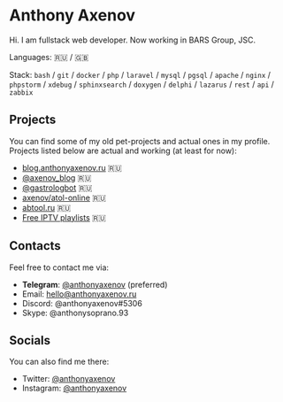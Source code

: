 # Anthony Axenov

Hi. 
I am fullstack web developer. 
Now working in BARS Group, JSC.

Languages: 🇷🇺 / 🇬🇧

Stack: `bash` / `git` / `docker` / `php` / `laravel` / `mysql` / `pgsql` / `apache` / `nginx` / `phpstorm` / `xdebug` / `sphinxsearch` / `doxygen` / `delphi` / `lazarus` / `rest` / `api` / `zabbix`

## Projects

You can find some of my old pet-projects and actual ones in my profile.
Projects listed below are actual and working (at least for now):
* [blog.anthonyaxenov.ru](https://blog.anthonyaxenov.ru) 🇷🇺
* [@axenov_blog](https://t.me/axenov_blog) 🇷🇺
* [@gastrologbot](https://t.me/@gastrologbot) 🇷🇺
* [axenov/atol-online](https://packagist.org/packages/axenov/atol-online) 🇷🇺
* [abtool.ru](https://abtool.ru) 🇷🇺
* [Free IPTV playlists](http://bur-it.ru/iptv) 🇷🇺

## Contacts

Feel free to contact me via:
* **Telegram**: [@anthonyaxenov](https://t.me/anthonyaxenov) (preferred)
* Email: hello@anthonyaxenov.ru
* Discord: @anthonyaxenov#5306
* Skype: @anthonysoprano.93

## Socials

You can also find me there:
* Twitter: [@anthonyaxenov](https://twitter.com/anthonyaxenov/)
* Instagram: [@anthonyaxenov](https://www.instagram.com/anthonyaxenov/)
